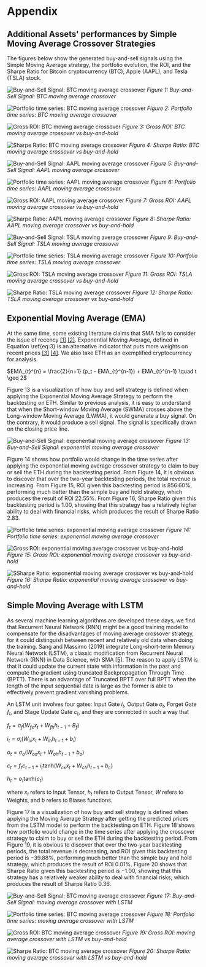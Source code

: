 # Appendix

## Additional Assets' performances by Simple Moving Average Crossover Strategies
The figures below show the generated buy-and-sell signals using the Simple Moving Average strategy, the portfolio evolution, the ROI, and the Sharpe Ratio for Bitcoin cryptocurrency (BTC), Apple (AAPL), and Tesla (TSLA) stock.

![Buy-and-Sell Signal: BTC moving average crossover](https://github.com/SciEcon/SRS2021/blob/main/fig/fig_5_1_aa.png)
*Figure 1: Buy-and-Sell Signal: BTC moving average crossover*

![Portfolio time series: BTC moving average crossover](https://github.com/SciEcon/SRS2021/blob/main/fig/fig_5_1_ab.png)
*Figure 2: Portfolio time series: BTC moving average crossover*

![Gross ROI: BTC moving average crossover](https://github.com/SciEcon/SRS2021/blob/main/fig/fig_5_1_ac.png)
*Figure 3: Gross ROI: BTC moving average crossover vs buy-and-hold*

![Sharpe Ratio: BTC moving average crossover](https://github.com/SciEcon/SRS2021/blob/main/fig/fig_5_1_ad.png)
*Figure 4: Sharpe Ratio: BTC moving average crossover vs buy-and-hold*

![Buy-and-Sell Signal: AAPL moving average crossover](https://github.com/SciEcon/SRS2021/blob/main/fig/fig_5_1_ba.png)
*Figure 5: Buy-and-Sell Signal: AAPL moving average crossover*

![Portfolio time series: AAPL moving average crossover](https://github.com/SciEcon/SRS2021/blob/main/fig/fig_5_1_bb.png)
*Figure 6: Portfolio time series: AAPL moving average crossover*

![Gross ROI: AAPL moving average crossover](https://github.com/SciEcon/SRS2021/blob/main/fig/fig_5_1_bc.png)
*Figure 7: Gross ROI: AAPL moving average crossover vs buy-and-hold*

![Sharpe Ratio: AAPL moving average crossover](https://github.com/SciEcon/SRS2021/blob/main/fig/fig_5_1_bd.png)
*Figure 8: Sharpe Ratio: AAPL moving average crossover vs buy-and-hold*

![Buy-and-Sell Signal: TSLA moving average crossover](https://github.com/SciEcon/SRS2021/blob/main/fig/fig_5_1_ca.png)
*Figure 9: Buy-and-Sell Signal: TSLA moving average crossover*

![Portfolio time series: TSLA moving average crossover](https://github.com/SciEcon/SRS2021/blob/main/fig/fig_5_1_cb.png)
*Figure 10: Portfolio time series: TSLA moving average crossover*

![Gross ROI: TSLA moving average crossover](https://github.com/SciEcon/SRS2021/blob/main/fig/fig_5_1_cc.png)
*Figure 11: Gross ROI: TSLA moving average crossover vs buy-and-hold*

![Sharpe Ratio: TSLA moving average crossover](https://github.com/SciEcon/SRS2021/blob/main/fig/fig_5_1_cd.png)
*Figure 12: Sharpe Ratio: TSLA moving average crossover vs buy-and-hold*

## Exponential Moving Average (EMA)

At the same time, some existing literature claims that SMA fails to consider the issue of recency [[1]](https://www.jstor.org/stable/pdf/1913829.pdf) [[2]](https://par.nsf.gov/servlets/purl/10186768). Exponential Moving Average, defined in Equation \ref{eq:3} is an  alternative indicator that puts more weights on recent prices [[3]](https://www.cambridge.org/core/journals/journal-of-applied-probability/article/abs/an-exponential-movingaverage-sequence-and-point-process-ema1/7CFB5DE9313286DAB7C6EF3D40D62129) [[4]](https://ieeexplore.ieee.org/document/6252962). We also take ETH as an exemplified cryptocurrency for analysis.

$EMA_{t}^{n} = \frac{2}{n+1} (p_t - EMA_{t}^{n-1}) + EMA_{t}^{n-1} \quad t \geq 2$

Figure 13 is a visualization of how buy and sell strategy is defined when applying the Exponential Moving Average Strategy to perform the backtesting on ETH. Similar to previous analysis, it is easy to understand that when the Short-window Moving Average (SWMA) crosses above the Long-window Moving Average (LWMA), it would generate a buy signal. On the contrary, it would produce a sell signal. The signal is specifically drawn on the closing price line.

![Buy-and-Sell Signal: exponential moving average crossover](https://github.com/SciEcon/SRS2021/blob/main/fig/fig_3_1_e.png)
*Figure 13: Buy-and-Sell Signal: exponential moving average crossover*

Figure 14 shows how portfolio would change in the time series after applying the exponential moving average crossover strategy to claim to buy or sell the ETH during the backtesting period. From Figure 14, it is obvious to discover that over the two-year backtesting periods, the total revenue is increasing. From Figure 15, ROI given this backtesting period is $856.60\%$, performing much better than the simple buy and hold strategy, which produces the result of ROI $22.55 \%$. From Figure 16, Sharpe Ratio given this backtesting period is $1.00$, showing that this strategy has a relatively higher ability to deal with financial risks, which produces the result of Sharpe Ratio $2.83$.

![Portfolio time series: exponential moving average crossover](https://github.com/SciEcon/SRS2021/blob/main/fig/fig_3_1_f.png)
*Figure 14: Portfolio time series: exponential moving average crossover*

![Gross ROI: exponential moving average crossover vs buy-and-hold](https://github.com/SciEcon/SRS2021/blob/main/fig/fig_3_1_g.png)
*Figure 15: Gross ROI: exponential moving average crossover vs buy-and-hold*

![SSharpe Ratio: exponential moving average crossover vs buy-and-hold](https://github.com/SciEcon/SRS2021/blob/main/fig/fig_3_1_h.png)
*Figure 16: Sharpe Ratio: exponential moving average crossover vs buy-and-hold*

## Simple Moving Average with LSTM

As several machine learning algorithms are developed these days, we find that Recurrent Neural Network (RNN) might be a good training model to compensate for the disadvantages of moving average crossover strategy, for it could distinguish between recent and relatively old data when doing the training. Sang and Massimo (2019) integrate Long-short-term Memory Neural Network (LSTM), a classic modification from Recurrent Neural Network (RNN) in Data Science, with SMA [[5]](https://www.sciencedirect.com/science/article/pii/S2405918818300539). The reason to apply LSTM is that it could update the current state with information in the past and compute the gradient using truncated Backpropagation Through Time (BPTT). There is an advantage of Truncated BPTT over full BPTT when the length of the input sequential data is large as the former is able to effectively prevent gradient vanishing problems.

An LSTM unit involves four gates: Input Gate $i_t$, Output Gate $o_t$, Forget Gate $f_t$, and Stage Update Gate $c_t$, and they are connected in such a way that

$f_t = \sigma_f(W_{fx}x_t + W_{fh}h_{t-1} + B_f)$

$i_t = \sigma_i(W_{ix}x_t + W_{ih}h_{t-1}+b_i)$ 

$o_t = \sigma_o(W_{ox}x_t + W_{oh}h_{t-1}+b_o)$

$c_t = f_{t}c_{t-1} + i_t \text{tanh}(W_{cx}x_t + W_{ch}h_{t-1} + b_c)$

$h_t = o_t \text{tanh}(c_t)$

where $x_t$ refers to Input Tensor, $h_t$ refers to Output Tensor, $W$ refers to Weights, and $b$ refers to Biases functions.

Figure 17 is a visualization of how buy and sell strategy is defined when applying the Moving Average Strategy after getting the predicted prices from the LSTM model to perform the backtesting on ETH. Figure 18 shows how portfolio would change in the time series after applying the crossover strategy to claim to buy or sell the ETH during the backtesting period. From Figure 19, it is obvious to discover that over the two-year backtesting periods, the total revenue is decreasing, and ROI given this backtesting period is $-39.88$\%, performing much better than the simple buy and hold strategy, which produces the result of ROI $0.01$\%. Figure 20 shows that Sharpe Ratio given this backtesting period is $-1.00$, showing that this strategy has a relatively weaker ability to deal with financial risks, which produces the result of Sharpe Ratio $0.36$.

![Buy-and-Sell Signal: BTC moving average crossover](https://github.com/SciEcon/SRS2021/blob/main/fig/fig_5_1_a.png)
*Figure 17: Buy-and-Sell Signal: moving average crossover with LSTM*

![Portfolio time series: BTC moving average crossover](https://github.com/SciEcon/SRS2021/blob/main/fig/fig_5_1_b.png)
*Figure 18: Portfolio time series: moving average crossover with LSTM*

![Gross ROI: BTC moving average crossover](https://github.com/SciEcon/SRS2021/blob/main/fig/fig_5_1_c.png)
*Figure 19: Gross ROI: moving average crossover with LSTM vs buy-and-hold*

![Sharpe Ratio: BTC moving average crossover](https://github.com/SciEcon/SRS2021/blob/main/fig/fig_5_1_d.png)
*Figure 20: Sharpe Ratio: moving average crossover with LSTM vs buy-and-hold*

